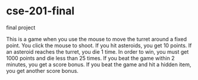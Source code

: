 # cse-201-final
final project

This is a game when you use the mouse to move the turret around a fixed point. 
You click the mouse to shoot. 
If you hit asteroids, you get 10 points.
If an asteroid reaches the turret, you die 1 time. 
In order to win, you must get 1000 points and die less than 25 times.
If you beat the game within 2 minutes, you get a score bonus.
If you beat the game and hit a hidden item, you get another score bonus. 
